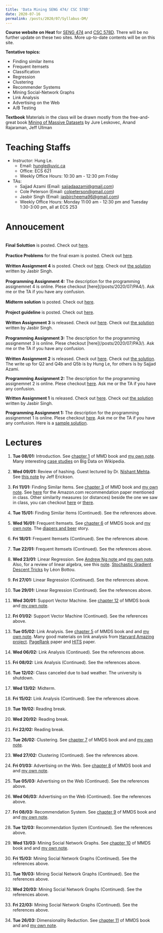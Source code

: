 ```yaml
---
title: 'Data Mining SENG 474/ CSC 578D'
date: 2020-07-16
permalink: /posts/2020/07/Syllabus-DM/
---
```


**Course website on Heat** for [SENG 474](https://heat.csc.uvic.ca/coview/outline/2019/Spring/SENG/474)  and [CSC 578D](https://heat.csc.uvic.ca/coview/outline/2019/Spring/CSC/578D). There will be no further update on these two sites. More up-to-date contents will be on this site.

**Tentative topics:**

- Finding similar items
- Frequent itemsets
- Classification
- Regression
- Clustering
- Recommender Systems
- Mining Social-Network Graphs
- Link Analysis
- Advertising on the Web
- A/B Testing

**Textbook** Materials in the class will be drawn mostly from the free-and-great book [Mining of Massive Datasets](http://www.mmds.org) by Jure Leskovec, Anand Rajaraman, Jeff Ullman

# Teaching Staffs

- Instructor: Hung Le.
   - Email: hungle@uvic.ca
   - Office: ECS 621
   - Weekly Office Hours: 10:30 am - 12:30 pm Friday
- TAs:
   - Sajjad Azami (Email: sajjadaazami@gmail.com) 
   - Cole Peterson (Email: colpeterson@gmail.com) 
   - Jasbir Singh (Email: jasbircheema96@gmail.com)
   - Weekly Office Hours: Monday 11:00 am - 12:30 pm and Tuesday 1:30-3:00 pm, all at ECS 253

# Annoucement

<br>
<b>Final Soluttion</b> is posted.  Check out <a href = "https://hunglvosu.github.io/res/final-sol.pdf">here</a>.
<br>
<br>
<b>Practice Problems</b> for the final exam is posted.  Check out <a href = "https://hunglvosu.github.io/res/Practice.pdf">here</a>.
<br>
<br>
<b>Written Assignment 4</b> is posted. Check out <a href = "https://hunglvosu.github.io/res/HW4.pdf">here</a>. Check out <a href = "https://hunglvosu.github.io/res/HW4_solution.pdf">the solution</a> written by Jasbir Singh.
<br>
<br>
<b>Programming Assignment 4:</b> The description for the programming assignemnet 4 is online. Plese checkout [here](/posts/2020/07/PA4/). Ask me or the TA if you have any confusion.
<br>
<br>
<b>Midterm solution</b> is posted. Check out <a href = "https://hunglvosu.github.io/res/midterm-sol.pdf">here</a>.
<br>
<br>
<b>Project guideline</b> is posted. Check out <a href = "https://hunglvosu.github.io/res/guide-line.pdf">here</a>.
<br>
<br>
<b>Written Assignment 3</b> is released. Check out <a href = "https://hunglvosu.github.io/res/HW3.pdf">here</a>. Check out <a href = "https://hunglvosu.github.io/res/HW3_solution.pdf">the solution</a> written by Jasbir Singh.
<br>
<br>
<b>Programming Assignment 3:</b> The description for the programming assignemnet 3 is online. Plese checkout [here](/posts/2020/07/PA3/). Ask me or the TA if you have any confusion.
<br>
<br>
<b>Written Assignment 2</b> is released. Check out <a href = "https://hunglvosu.github.io/res/HW2.pdf">here</a>. Check out <a href = "https://hunglvosu.github.io/res/sol-hw2.pdf">the solution</a>. The write up for Q2 and Q4b and Q5b is by Hung Le, for others is by Sajjad Azami.

**Programming Assignment 2:** The description for the programming assignemnet 2 is online. Plese checkout [here](/posts/2020/07/PA2/). Ask me or the TA if you have any confusion.

**Written Assignment 1** is released. Check out <a href = "https://hunglvosu.github.io/res/HW1.pdf">here</a>. Check out <a href = "https://hunglvosu.github.io/res/HW1solution.pdf">the solution</a> written by Jasbir Singh.

**Programming Assignment 1:** The description for the programming assignemnet 1 is online. Plese checkout [here](/posts/2020/07/PA1/). Ask me or the TA if you have any confusion. Here is a <a href = "https://hunglvosu.github.io/res/PA1-sol.py">sample solution</a>.

# Lectures
<ol>
    <li><b>Tue 08/01:</b> Introduction. See <a href = "http://infolab.stanford.edu/~ullman/mmds/ch1.pdf">chapter 1</a> of MMD book and <a href = "https://hunglvosu.github.io/res/lect1-intro.pdf">my own note</a>. Many interesting <a href = "https://en.wikipedia.org/wiki/Big_data#Case_studies">case studies</a> on Big Data on Wikipedia. </li>
    <br>
    <li><b>Wed 09/01:</b> Review of hashing. Guest lectured by Dr. <a href= "http://web.uvic.ca/~nmehta/">Nishant Mehta</a>. See <a href = "http://jeffe.cs.illinois.edu/teaching/algorithms/notes/05-hashing.pdf">this note</a> by Jeff Erickson.</li>
    <br>
    <li><b>Fri 11/01:</b> Finding Similar Items. See <a href = "http://infolab.stanford.edu/~ullman/mmds/ch3.pdf">chapter 3</a> of MMD book and <a href = "https://hunglvosu.github.io/res/lect2-sim.pdf">my own note</a>. See <a href = "https://www.cs.umd.edu/~samir/498/Amazon-Recommendations.pdf">here</a> for the Amazon.com recommendation paper mentioned in class. Other similarity measures (or distances) beside the one we saw in class, you can checkout <a href = "https://en.wikipedia.org/wiki/Cosine_similarity">here</a> or <a href = "https://en.wikipedia.org/wiki/Jaccard_index">there</a>.</li>
    <br>
   <li><b>Tue 15/01:</b> Finding Similar Items (Continued). See the references above.</li>
   <br>
   <li><b>Wed 16/01:</b> Frequent Itemsets. See <a href = "http://infolab.stanford.edu/~ullman/mmds/ch6.pdf">chapter 6</a> of MMDS book and <a href = "https://hunglvosu.github.io/res/lect3-frequent.pdf">my own note</a>. The <a href = "https://tdwi.org/articles/2016/11/15/beer-and-diapers-impossible-correlation.aspx">diapers and beer</a> story.</li>
   <br>
   <li><b>Fri 18/01:</b> Frequent Itemsets (Continued). See the references above.</li>
   <br>
   <li><b>Tue 22/01:</b> Frequent Itemsets (Continued). See the references above.</li>
   <br>
   <li><b>Wed 23/01:</b> Linear Regression. See <a href = "http://cs229.stanford.edu/notes/cs229-notes1.pdf">Andrew Ng note </a> and <a href = "https://hunglvosu.github.io/res/lect4-linear.pdf">my own note</a>. Also, for a review of linear algebra, see this <a href = "http://cs229.stanford.edu/section/cs229-linalg.pdf">note</a>. <a href = "https://www.microsoft.com/en-us/research/wp-content/uploads/2012/01/tricks-2012.pdf">Stochastic Gradient Descent Tricks</a> by L&#233;on Bottou.</li>
   <br>
   <li><b>Fri 27/01:</b> Linear Regression (Continued). See the references above.</li>
   <br>
   <li><b>Tue 29/01:</b> Linear Regression (Continued). See the references above.</li>
   <br>
   <li><b>Wed 30/01:</b> Support Vector Machine. See <a href = "http://infolab.stanford.edu/~ullman/mmds/ch12.pdf">chapter 12</a> of MMDS book and <a href = "https://hunglvosu.github.io/res/lect5-SVM.pdf">my own note</a>.</li>
   <br>
   <li><b>Fri 01/02:</b> Support Vector Machine (Continued). See the references above.</li>
   <br>
   <li><b>Tue 05/02:</b> Link Analysis. See <a href = "http://infolab.stanford.edu/~ullman/mmds/ch5.pdf">chapter 5</a> of MMDS book and and <a href = "https://hunglvosu.github.io/res/lect6-Link.pdf">my own note</a>. Many good materials on link analysis from  <a href = "http://people.seas.harvard.edu/~babis/amazing.html">Harvard Amazing project</a>. <a href = "http://ilpubs.stanford.edu:8090/422/1/1999-66.pdf">PageRank</a> paper and <a href = "http://www.cs.cornell.edu/home/kleinber/auth.pdf">HITS</a> paper.</li>
   <br>
   <li><b>Wed 06/02:</b> Link Analysis (Continued). See the references above.</li>
   <br>
   <li><b>Fri 08/02:</b> Link Analysis (Continued). See the references above.</li>
   <br>
   <li><b>Tue 12/02:</b> Class canceled due to bad weather. The university is shutdown.</li>
   <br>
   <li><b>Wed 13/02:</b> Midterm.</li>
   <br>
   <li><b>Fri 15/02:</b>  Link Analysis (Continued). See the references above. </li>
   <br>
   <li><b>Tue 19/02:</b>  Reading break. </li>
   <br>
   <li><b>Wed 20/02:</b> Reading break.  </li>
   <br>
   <li><b>Fri 22/02:</b> Reading break. </li>
   <br>
   <li><b>Tue 26/02:</b> Clustering. See <a href = "http://infolab.stanford.edu/~ullman/mmds/ch7.pdf">chapter 7</a> of MMDS book and and <a href = "https://hunglvosu.github.io/res/lect7-clustering.pdf">my own note</a>. </li>
   <br>
   <li><b>Wed 27/02:</b> Clustering (Continued). See the references above. </li>
   <br>
   <li><b>Fri 01/03:</b> Advertising on the Web. See <a href = "http://infolab.stanford.edu/~ullman/mmds/ch8.pdf">chapter 8</a> of MMDS book and and <a href = "https://hunglvosu.github.io/res/lect8-advertising.pdf">my own note</a>. </li>
   <br>
   <li><b>Tue 05/03:</b> Advertising on the Web (Continued). See the references above. </li>
   <br>
   <li><b>Wed 06/03:</b> Advertising on the Web (Continued). See the references above. </li>
   <br>
   <li><b>Fri 08/03:</b> Recommendation System. See <a href = "http://infolab.stanford.edu/~ullman/mmds/ch9.pdf">chapter 9</a> of MMDS book and and <a href = "https://hunglvosu.github.io/res/lect9-recommendation.pdf">my own note</a>. </li>
   <br>
   <li><b>Tue 12/03:</b> Recommendation System (Continued). See the references above. </li>
   <br>
   <li><b>Wed 13/03:</b> Mining Social Network Graphs. See <a href = "http://infolab.stanford.edu/~ullman/mmds/ch10.pdf">chapter 10</a> of MMDS book and and <a href = "https://hunglvosu.github.io/res/lect10-social-net.pdf">my own note</a>. </li>
   <br>
   <li><b>Fri 15/03:</b> Mining Social Network Graphs (Continued). See the references above.</li>
   <br>
   <li><b>Tue 19/03:</b> Mining Social Network Graphs (Continued). See the references above.</li>
   <br>
   <li><b>Wed 20/03:</b> Mining Social Network Graphs (Continued). See the references above.</li>
   <br>
   <li><b>Fri 22/03:</b> Mining Social Network Graphs (Continued). See the references above.</li>
   <br>
   <li><b>Tue 26/03:</b> Dimensionality Reduction. See <a href = "http://infolab.stanford.edu/~ullman/mmds/ch11.pdf">chapter 11</a> of MMDS book and and <a href = "https://hunglvosu.github.io/res/lect11-dim-reduction.pdf">my own note</a>. </li>
   <br>
</ol>

